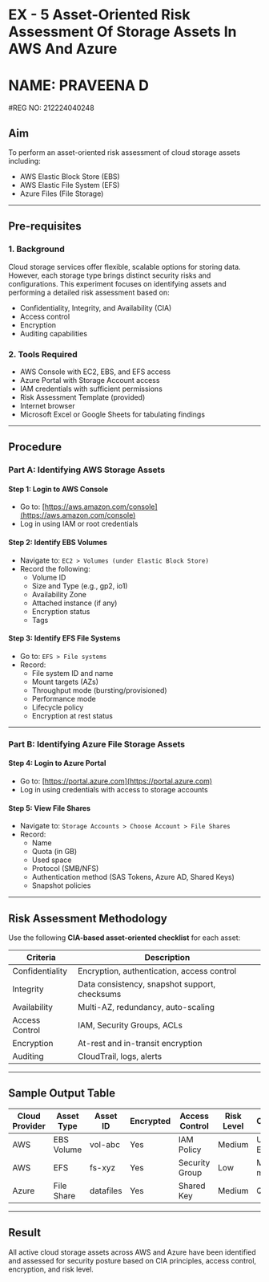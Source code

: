 # EX - 5 Asset-Oriented Risk Assessment Of Storage Assets In AWS And Azure
# NAME: PRAVEENA D
#REG NO: 212224040248
## Aim
To perform an asset-oriented risk assessment of cloud storage assets including:
- AWS Elastic Block Store (EBS)
- AWS Elastic File System (EFS)
- Azure Files (File Storage)

---

## Pre-requisites

### 1. Background
Cloud storage services offer flexible, scalable options for storing data. However, each storage type brings distinct security risks and configurations. This experiment focuses on identifying assets and performing a detailed risk assessment based on:
- Confidentiality, Integrity, and Availability (CIA)
- Access control
- Encryption
- Auditing capabilities

### 2. Tools Required
- AWS Console with EC2, EBS, and EFS access  
- Azure Portal with Storage Account access  
- IAM credentials with sufficient permissions  
- Risk Assessment Template (provided)  
- Internet browser  
- Microsoft Excel or Google Sheets for tabulating findings

---

## Procedure

### Part A: Identifying AWS Storage Assets

#### Step 1: Login to AWS Console
- Go to: [https://aws.amazon.com/console](https://aws.amazon.com/console)  
- Log in using IAM or root credentials

#### Step 2: Identify EBS Volumes
- Navigate to: `EC2 > Volumes (under Elastic Block Store)`
- Record the following:
  - Volume ID
  - Size and Type (e.g., gp2, io1)
  - Availability Zone
  - Attached instance (if any)
  - Encryption status
  - Tags

#### Step 3: Identify EFS File Systems
- Go to: `EFS > File systems`
- Record:
  - File system ID and name
  - Mount targets (AZs)
  - Throughput mode (bursting/provisioned)
  - Performance mode
  - Lifecycle policy
  - Encryption at rest status

---

### Part B: Identifying Azure File Storage Assets

#### Step 4: Login to Azure Portal
- Go to: [https://portal.azure.com](https://portal.azure.com)
- Log in using credentials with access to storage accounts

#### Step 5: View File Shares
- Navigate to: `Storage Accounts > Choose Account > File Shares`
- Record:
  - Name
  - Quota (in GB)
  - Used space
  - Protocol (SMB/NFS)
  - Authentication method (SAS Tokens, Azure AD, Shared Keys)
  - Snapshot policies

---

## Risk Assessment Methodology

Use the following **CIA-based asset-oriented checklist** for each asset:

| Criteria         | Description                                  |
|------------------|----------------------------------------------|
| Confidentiality  | Encryption, authentication, access control   |
| Integrity        | Data consistency, snapshot support, checksums|
| Availability     | Multi-AZ, redundancy, auto-scaling           |
| Access Control   | IAM, Security Groups, ACLs                   |
| Encryption       | At-rest and in-transit encryption            |
| Auditing         | CloudTrail, logs, alerts                     |

---

## Sample Output Table

| Cloud Provider | Asset Type | Asset ID  | Encrypted | Access Control  | Risk Level | Comments         |
|----------------|------------|-----------|-----------|------------------|------------|------------------|
| AWS            | EBS Volume | vol-abc   | Yes       | IAM Policy       | Medium     | Used by EC2      |
| AWS            | EFS        | fs-xyz    | Yes       | Security Group   | Low        | Multi-AZ mount   |
| Azure          | File Share | datafiles | Yes       | Shared Key       | Medium     | Quota 1TB        |

---

## Result

All active cloud storage assets across AWS and Azure have been identified and assessed for security posture based on CIA principles, access control, encryption, and risk level.
